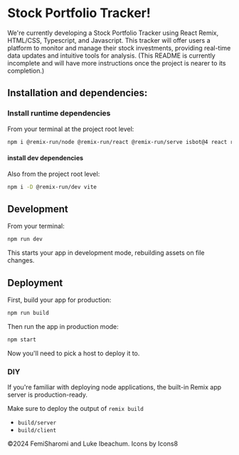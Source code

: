 # Stock Portfolio Tracker!

We're currently developing a Stock Portfolio Tracker using React Remix, HTML/CSS, Typescript, and Javascript. This tracker will offer users a platform to monitor and manage their stock investments, providing real-time data updates and intuitive tools for analysis.
(This README is currently incomplete and will have more instructions once the project is nearer to its completion.) 

## Installation and dependencies: 

### Install runtime dependencies
From your terminal at the project root level:

```sh
npm i @remix-run/node @remix-run/react @remix-run/serve isbot@4 react react-dom
```

#### install dev dependencies
Also from the project root level:

```sh
npm i -D @remix-run/dev vite
```

## Development

From your terminal:

```sh
npm run dev
```

This starts your app in development mode, rebuilding assets on file changes.

## Deployment

First, build your app for production:

```sh
npm run build
```

Then run the app in production mode:

```sh
npm start
```

Now you'll need to pick a host to deploy it to.

### DIY

If you're familiar with deploying node applications, the built-in Remix app server is production-ready.

Make sure to deploy the output of `remix build`

- `build/server`
- `build/client`

©2024 FemiSharomi and Luke Ibeachum. Icons by Icons8
